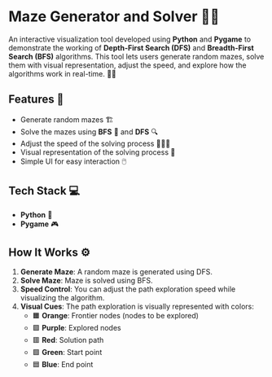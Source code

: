 # Maze Generator and Solver 🎲🚀

An interactive visualization tool developed using **Python** and **Pygame** to demonstrate the working of **Depth-First Search (DFS)** and **Breadth-First Search (BFS)** algorithms. This tool lets users generate random mazes, solve them with visual representation, adjust the speed, and explore how the algorithms work in real-time. 🧩✨

## Features 🎯
- Generate random mazes 🏗️
- Solve the mazes using **BFS** 🧠 and **DFS** 🔍
- Adjust the speed of the solving process 🏃‍♂️💨
- Visual representation of the solving process 🎨
- Simple UI for easy interaction 🖱️

## Tech Stack 💻
- **Python** 🐍
- **Pygame** 🎮

## How It Works ⚙️
1. **Generate Maze**: A random maze is generated using DFS.
2. **Solve Maze**: Maze is solved using BFS.
3. **Speed Control**: You can adjust the path exploration speed while visualizing the algorithm.
4. **Visual Cues**: The path exploration is visually represented with colors:
    - 🟧 **Orange**: Frontier nodes (nodes to be explored)
    - 🟪 **Purple**: Explored nodes
    - 🟥 **Red**: Solution path
    - 🟩 **Green**: Start point
    - 🟦 **Blue**: End point
